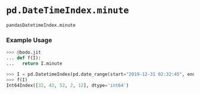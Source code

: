 # `pd.DateTimeIndex.minute`


`pandasDatetimeIndex.minute`

### Example Usage

```py
>>> @bodo.jit
... def f(I):
...   return I.minute

>>> I = pd.DatetimeIndex(pd.date_range(start="2019-12-31 02:32:45", end="2020-01-01 19:12:05", periods=5))
>>> f(I)
Int64Index([32, 42, 52, 2, 12], dtype='int64')
```

